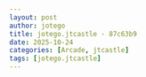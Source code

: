 ```yaml
---
layout: post
author: jotego
title: jotego.jtcastle - 87c63b9
date: 2025-10-24
categories: [Arcade, jtcastle]
tags: [jotego.jtcastle]
---
```


